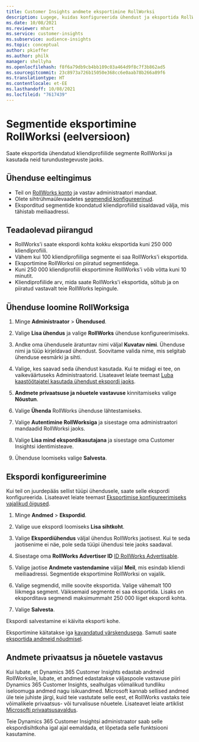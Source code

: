 ```yaml
---
title: Customer Insights andmete eksportimine RollWorksi
description: Lugege, kuidas konfigureerida ühendust ja eksportida RollWorksi.
ms.date: 10/08/2021
ms.reviewer: mhart
ms.service: customer-insights
ms.subservice: audience-insights
ms.topic: conceptual
author: pkieffer
ms.author: philk
manager: shellyha
ms.openlocfilehash: f8f6a79db9cb4bb109c03a464d9f8c7f3b862ad5
ms.sourcegitcommit: 23c8973a726b15050e368cc6e0aab78b266a89f6
ms.translationtype: HT
ms.contentlocale: et-EE
ms.lasthandoff: 10/08/2021
ms.locfileid: "7617439"
---
```

# <a name="export-segments-to-rollworks-preview"></a>Segmentide eksportimine RollWorksi (eelversioon)

Saate eksportida ühendatud kliendiprofiilide segmente RollWorksi ja kasutada neid turundustegevuste jaoks. 

## <a name="prerequisites-for-a-connection"></a>Ühenduse eeltingimus

-   Teil on [RollWorks konto](https://www.rollworks.com/) ja vastav administraatori mandaat.
-   Olete sihtrühmaülevaadetes [segmendid konfigureerinud](segments.md).
-   Eksporditud segmentide koondatud kliendiprofiilid sisaldavad välja, mis tähistab meiliaadressi.

## <a name="known-limitations"></a>Teadaolevad piirangud

- RollWorks'i saate ekspordi kohta kokku eksportida kuni 250 000 kliendiprofiili.
- Vähem kui 100 kliendiprofiiliga segmente ei saa RollWorks'i eksportida. 
- Eksportimine RollWorksi on piiratud segmentidega.
- Kuni 250 000 kliendiprofiili eksportimine RollWorks'i võib võtta kuni 10 minutit. 
- Kliendiprofiilide arv, mida saate RollWorks'i eksportida, sõltub ja on piiratud vastavalt teie RollWorks lepingule.

## <a name="set-up-connection-to-rollworks"></a>Ühenduse loomine RollWorksiga

1. Minge **Administraator** > **Ühendused**.

1. Valige **Lisa ühendus** ja valige **RollWorks** ühenduse konfigureerimiseks.

1. Andke oma ühendusele äratuntav nimi väljal **Kuvatav nimi**. Ühenduse nimi ja tüüp kirjeldavad ühendust. Soovitame valida nime, mis selgitab ühenduse eesmärki ja sihti.

1. Valige, kes saavad seda ühendust kasutada. Kui te midagi ei tee, on vaikeväärtuseks Administraatorid. Lisateavet leiate teemast [Luba kaastöötajatel kasutada ühendust ekspordi jaoks](connections.md#allow-contributors-to-use-a-connection-for-exports).

1. **Andmete privaatsuse ja nõuetele vastavuse** kinnitamiseks valige **Nõustun**.

1. Valige **Ühenda** RollWorks ühenduse lähtestamiseks.

1. Valige **Autentimine RollWorksiga** ja sisestage oma administraatori mandaadid RollWorksi jaoks.

1. Valige **Lisa mind ekspordikasutajana** ja sisestage oma Customer Insightsi identimisteave.

1. Ühenduse loomiseks valige **Salvesta**.

## <a name="configure-an-export"></a>Ekspordi konfigureerimine

Kui teil on juurdepääs sellist tüüpi ühendusele, saate selle ekspordi konfigureerida. Lisateavet leiate teemast [Eksportimise konfigureerimiseks vajalikud õigused](export-destinations.md#set-up-a-new-export).

1. Minge **Andmed** > **Ekspordid**.

1. Valige uue ekspordi loomiseks **Lisa sihtkoht**.

1. Valige **Ekspordiühendus** väljal ühendus RollWorks jaotisest. Kui te seda jaotisenime ei näe, pole seda tüüpi ühendusi teie jaoks saadaval.

1. Sisestage oma **RollWorks Advertiser ID** [ID RollWorks Advertisable](https://help.adroll.com/hc/articles/212011838-Advertiser-Profiles).

1. Valige jaotise **Andmete vastendamine** väljal **Meil**, mis esindab kliendi meiliaadressi. Segmentide eksportimine RollWorksi on vajalik.

1. Valige segmendid, mille soovite eksportida. Valige vähemalt 100 liikmega segment. Väiksemaid segmente ei saa eksportida. Lisaks on eksporditava segmendi maksimummaht 250 000 liiget ekspordi kohta. 

1. Valige **Salvesta**.

Ekspordi salvestamine ei käivita eksporti kohe.

Eksportimine käitatakse iga [kavandatud värskendusega](system.md#schedule-tab). Samuti saate [eksportida andmeid nõudmisel](export-destinations.md#run-exports-on-demand). 


## <a name="data-privacy-and-compliance"></a>Andmete privaatsus ja nõuetele vastavus

Kui lubate, et Dynamics 365 Customer Insights edastab andmeid RollWorksile, lubate, et andmed edastatakse väljaspoole vastavuse piiri Dynamics 365 Customer Insights, sealhulgas võimalikud tundliku iseloomuga andmed nagu isikuandmed. Microsoft kannab sellised andmed üle teie juhiste järgi, kuid teie vastutate selle eest, et RollWorks vastaks teie võimalikele privaatsus- või turvalisuse nõuetele. Lisateavet leiate artiklist [Microsofti privaatsusavaldus](https://go.microsoft.com/fwlink/?linkid=396732).

Teie Dynamics 365 Customer Insightsi administraator saab selle ekspordisihtkoha igal ajal eemaldada, et lõpetada selle funktsiooni kasutamine.
